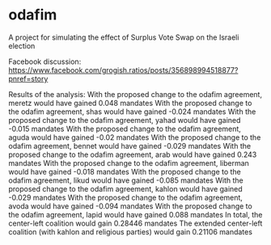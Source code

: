 # odafim
A project for simulating the effect of Surplus Vote Swap on the Israeli election

Facebook discussion: https://www.facebook.com/grogish.ratios/posts/356898994518877?pnref=story

Results of the analysis:
With the proposed change to the odafim agreement, meretz would have gained 0.048 mandates
With the proposed change to the odafim agreement, shas would have gained -0.024 mandates
With the proposed change to the odafim agreement, yahad would have gained -0.015 mandates
With the proposed change to the odafim agreement, aguda would have gained -0.02 mandates
With the proposed change to the odafim agreement, bennet would have gained -0.029 mandates
With the proposed change to the odafim agreement, arab would have gained 0.243 mandates
With the proposed change to the odafim agreement, liberman would have gained -0.018 mandates
With the proposed change to the odafim agreement, likud would have gained -0.085 mandates
With the proposed change to the odafim agreement, kahlon would have gained -0.029 mandates
With the proposed change to the odafim agreement, avoda would have gained -0.094 mandates
With the proposed change to the odafim agreement, lapid would have gained 0.088 mandates
In total, the center-left coalition would gain 0.28446 mandates
The extended center-left coalition (with kahlon and religious parties) would gain 0.21106 mandates
